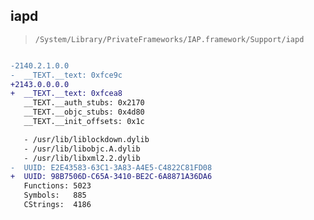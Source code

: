 ## iapd

> `/System/Library/PrivateFrameworks/IAP.framework/Support/iapd`

```diff

-2140.2.1.0.0
-  __TEXT.__text: 0xfce9c
+2143.0.0.0.0
+  __TEXT.__text: 0xfcea8
   __TEXT.__auth_stubs: 0x2170
   __TEXT.__objc_stubs: 0x4d80
   __TEXT.__init_offsets: 0x1c

   - /usr/lib/liblockdown.dylib
   - /usr/lib/libobjc.A.dylib
   - /usr/lib/libxml2.2.dylib
-  UUID: E2E43583-63C1-3A83-A4E5-C4822C81FD08
+  UUID: 98B7506D-C65A-3410-BE2C-6A8871A36DA6
   Functions: 5023
   Symbols:   885
   CStrings:  4186

```
